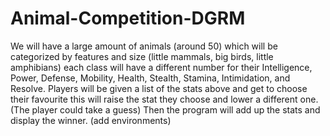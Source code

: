 # Animal-Competition-DGRM
We will have a large amount of animals (around 50) which will be categorized by features and size (little mammals, big birds, little amphibians) each class will have a different number for their Intelligence, Power, Defense,  Mobility, Health, Stealth, Stamina,  Intimidation, and Resolve. Players will be given a list of the stats above and get to choose their favourite this will raise the stat they choose and lower a different one. (The player could take a guess) Then the program will add up the stats and display the winner. (add environments) 


